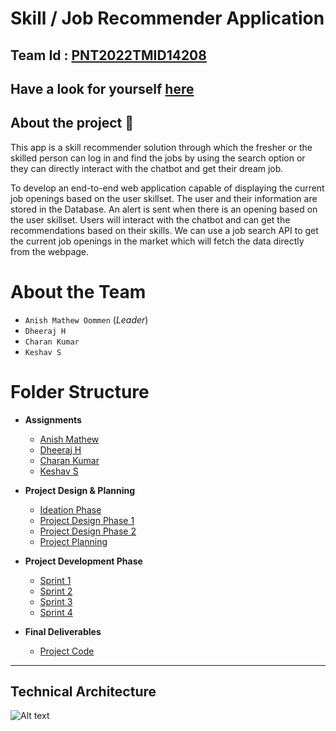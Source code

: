 # **Skill / Job Recommender Application**

## Team Id : [PNT2022TMID14208](#)

## Have a look for yourself [here](http://169.51.207.195:32478)

## About the project 🚀

This app is a skill recommender solution through which the fresher or the skilled person can log in and find the jobs by using the search option or they can directly interact with the chatbot and get their dream job.

To develop an end-to-end web application capable of displaying the current job openings based on the user skillset. The user and their information are stored in the Database. An alert is sent when there is an opening based on the user skillset. Users will interact with the chatbot and can get the recommendations based on their skills. We can use a job search API to get the current job openings in the market which will fetch the data directly from the webpage.

# About the Team

- `Anish Mathew Oommen` (_Leader_)
- `Dheeraj H`
- `Charan Kumar`
- `Keshav S`

# Folder Structure

- **Assignments**
  - [Anish Mathew](<Assignments/Anish%20Mathew(team%20leader)>)
  - [Dheeraj H](Assignments/Dheeraj/)
  - [Charan Kumar](Assignments/Charan%20kumar/)
  - [Keshav S](Assignments/Keshav/)
- **Project Design & Planning**
  - [Ideation Phase](Project%20Design%20%26%20Planning/Ideation%20Phase/)
  - [Project Design Phase 1](Project%20Design%20%26%20Planning/Project%20Design%20Phase%201/)
  - [Project Design Phase 2](Project%20Design%20%26%20Planning/Project%20Design%20Phase%202/)
  - [Project Planning](Project%20Design%20%26%20Planning/Project%20Planning/)
- **Project Development Phase**

  - [Sprint 1](Project%20Development%20Phase/Sprint1/)
  - [Sprint 2](Project%20Development%20Phase/Sprint2/)
  - [Sprint 3](Project%20Development%20Phase/Sprint3/)
  - [Sprint 4](Project%20Development%20Phase/Sprint4/)

- **Final Deliverables**
  - [Project Code](Final%20Deliverables/Project%20Code/)

---

## Technical Architecture

![Alt text](https://lh3.googleusercontent.com/1OWTBsvpOXh0YVOalvRAGG8uDOBJea7NpyXg5hSSHb61IRRFHTY8txceIQfcIsc9b9coajOEraPoPIAVr5SOr0WFF0iQKVHnHOXk-wAn6XwNjuZFSsdGwreGV7Y10Q)
